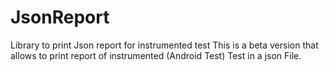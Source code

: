 # JsonReport
Library to print Json report for instrumented test
This is a beta version that allows to print report of instrumented (Android Test) Test in a json File.
